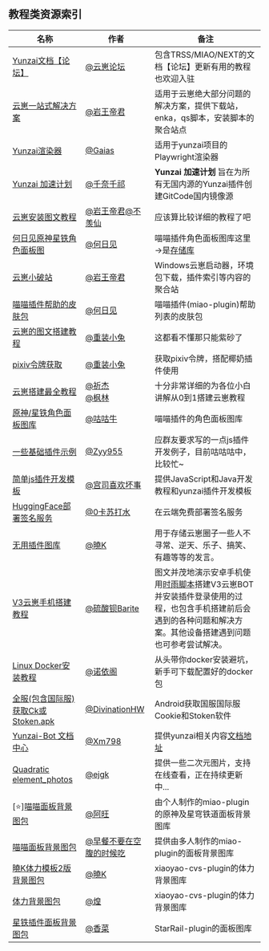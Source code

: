 ## 教程类资源索引

<!-- [GUOBA:RESOURCE:BEGIN] 锅巴插件访问标记，请勿移动 -->

<!-- 请在表首添加新行 -->
| 名称 | 作者 | 备注 |
| -- | -- | -- |
| [Yunzai文档【论坛】](https://yunz.cc)| [@云崽论坛](https://yunz.cc) | 包含TRSS/MIAO/NEXT的文档【论坛】更新有用的教程也欢迎入驻 |
| [云崽一站式解决方案](https://gitee.com/lzqmql)| [@岩王帝君](https://gitee.com/fdvhsvg) |适用于云崽绝大部分问题的解决方案，提供下载站，enka，qs脚本，安装脚本的聚合站点|
| [Yunzai渲染器](https://gitee.com/Gaias/playwright)| [@Gaias](https://gitee.com/Gaias) | 适用于yunzai项目的Playwright渲染器 |
| [Yunzai 加速计划](https://gitcode.com/Mirror-Yunzai) | [@千奈千祁](https://gitee.com/qiannqq) | **Yunzai 加速计划** 旨在为所有无国内源的Yunzai插件创建GitCode国内镜像源 |
| [云崽安装图文教程](https://gitee.com/lzqmql/bxianx-yunzai-teaching)| [@岩王帝君](https://gitee.com/fdvhsvg)[@不羡仙](https://gitee.com/bxianx) | 应该算比较详细的教程了吧 |
| [何日见原神星铁角色面板图](https://gitee.com/herijian/characterpic)| [@何日见](https://gitee.com/herijian) | 喵喵插件角色面板图库这里→是[存储库](https://gitee.com/herijian/characterpic1) |
| [云崽小破站](https://yunzaibot.cn) | [@岩王帝君](https://gitee.com/fdvhsvg) | Windows云崽启动器，环境包下载，插件索引等内容的聚合站 |
| [喵喵插件帮助的皮肤包](https://gitee.com/herijian/miaopifu) | [@何日见](https://gitee.com/herijian) | 喵喵插件(miao-plugin)帮助列表的皮肤包 |
| [云崽的图文搭建教程](https://xn--h5q74xcj0bhth.icu/) | [@重装小兔](https://gitee.com/OvertimeBunny) | 这都看不懂那只能紫砂了 |
| [pixiv令牌获取](https://gitee.com/OvertimeBunny/pixiv-token) | [@重装小兔](https://gitee.com/OvertimeBunny) | 获取pixiv令牌，搭配椰奶插件使用 |
| [云崽搭建最全教程](https://gitee.com/fenglinit/Yunzai-Bot-guide) | [@祈杰](https://gitee.com/tangqijie)<br>[@枫林](https://gitee.com/fenglinit)| 十分非常详细的为各位小白讲解从0到1搭建云崽教程 |
| [原神/星铁角色面板图库](https://github.com/GuGuNiu/Miao-Plugin-MBT) | [@咕咕牛](https://github.com/GuGuNiu) | 喵喵插件的角色面板图库 |
| [一些基础插件示例](https://gitee.com/Zyy955/Miao-Yunzai-plugin)|[@Zyy955](https://gitee.com/Zyy955)|应群友要求写的一点js插件开发例子，目前咕咕咕中，比较忙~|
| [简单js插件开发模板](https://gitee.com/Yae_Miko_Fox/yunzai_bot-plugin)|[@宫司喜欢坏事](https://gitee.com/Yae_Miko_Fox)|提供JavaScript和Java开发教程和yunzai插件开发模板|
| [HuggingFace部署签名服务](https://github.com/CikeyQi/QQsign_docs)| [@0卡苏打水](https://github.com/CikeyQi) | 在云端免费部署签名服务 |
| [无用插件图库](https://gitee.com/SmallK111407/goodjob-img)| [@曉K](https://gitee.com/SmallK111407) | 用于存储云崽圈子一些人不寻常、逆天、乐子、搞笑、有趣等等的发言。 |
| [V3云崽手机搭建教程](../../../../CUZNIL/Yunzai-install/) | [@硫酸钡Barite](../../../../CUZNIL) | 图文并茂地演示安卓手机使用[时雨脚本](https://TRSS.me)搭建V3云崽BOT并安装插件登录使用的过程，也包含手机搭建前后会遇到的各种问题和解决方案。其他设备搭建遇到问题也可参考尝试解决。 |
| [Linux Docker安装教程](https://gitee.com/nuoyis/yunzai-docker-main) | [@诺依阁](https://gitee.com/nuoyis) | 从头带你docker安装避坑，新手可下载配置好的docker包 |
| [全服(包含国际服)获取Ck或Stoken.apk](https://gitee.com/Divinationhw/Yunzai-Bot-YJHQ) | [@DivinationHW](https://gitee.com/DivinationHW) | Android获取国服国际服Cookie和Stoken软件 |
| [Yunzai-Bot 文档中心](https://github.com/Xm798/Yunzai-Bot-Docs) | [@Xm798](https://github.com/Xm798) |提供yunzai相关内容[文档地址](https://docs.yunzai.org/) |
| [Quadratic element_photos](https://gitee.com/ejgk/quadratic-element-photos) | [@ejgk](https://gitee.com/ejgk) | 提供一些二次元图片，支持在线查看，正在持续更新中... |
| [⭐][喵喵面板背景图包](https://gitee.com/avang2003/miao-character) | [@阿旺](https://gitee.com/avang2003) | 由个人制作的miao-plugin的原神及星穹铁道面板背景图库 |
| [喵喵面板背景图包](https://github.com/lc-hongdou/gallery) | [@早餐不要在空腹的时候吃](https://github.com/lc-hongdou) | 提供由多人制作的miao-plugin的面板背景图库 |
| [曉K体力模板2版背景图包](https://gitee.com/SmallK111407/BJT-Template) | [@曉K](https://gitee.com/SmallK111407) | xiaoyao-cvs-plugin的体力背景图库 |
| [体力背景图包](https://gitee.com/cv-hunag/BJT) | [@煌](https://gitee.com/cv-hunag) | xiaoyao-cvs-plugin的体力背景图库 |
| [星铁插件面板背景图包](https://gitee.com/yuan_hu_sheng/StarRail-plugin-PanelPic) | [@香菜](https://github.com/yhs21241) | StarRail-plugin的面板图库 |
<!-- 请不要在此处添加新行，请在此表格顶部添加 -->